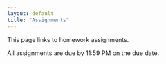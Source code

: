 ```yaml
---
layout: default
title: "Assignments"
---
```


This page links to homework assignments.

All assignments are due by 11:59 PM on the due date.




<!--

> Assignment | File | Due
> ---------- | ---- | ---
> > [Assignment 1: Regular expressions](assign01.html) | n/a | Wednesday, Sep 8th
> [Assignment 2: Finite automata](assign02.html) | n/a | Thursday, Sep 16th
> [Assignment 3: JSON Parser](assign03.html) | [CS340\_Assign03.zip](CS340_Assign03.zip) | Saturday, Oct 23rd
> [Assignment 4: Calculator Language Interpreter](assign04.html) | [CS340\_Assign04.zip](CS340_Assign04.zip) | <strike>Friday, Oct 12th</strike> Wednesday, Oct 17th
> [Assignment 4.5: Clojure MOOC](assign04_5.html) | n/a | MS 1: Friday, Oct 19th<br>MS 2: Friday, Oct 26th<br>MS 3: Friday, Nov 2nd
> [Assignment 5: Boolean Function Synthesis](assign05.html) | n/a | Tuesday, Nov 20th
> [Assignment 6: Abstract Syntax Trees](assign06.html) | [cs340-assign06.zip](cs340-assign06.zip) | Tuesday, Dec 4th
> [Assignment 7: Code Generation](assign07.html) | [cs340-assign07.zip](cs340-assign07.zip) | Tuesday, Dec 11th
-->